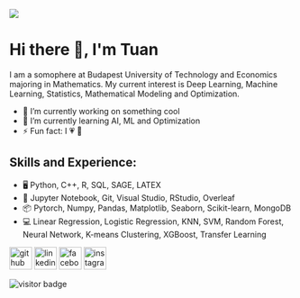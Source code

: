 ![](https://arturssmirnovs.github.io/github-profile-readme-generator/images/banner.png)

# Hi there 👋, I'm Tuan
I am a somophere at Budapest University of Technology and Economics majoring in Mathematics. My current interest is Deep Learning, Machine Learning, Statistics, Mathematical Modeling and Optimization. 

- 🔭 I’m currently working on something cool 
- 🌱 I’m currently learning AI, ML and Optimization 
- ⚡ Fun fact: I :heartpulse: 🎵

## Skills and Experience: 
* 🖥️ Python, C++, R, SQL, SAGE, LATEX
* 📱 Jupyter Notebook, Git, Visual Studio, RStudio, Overleaf
* 📦 Pytorch, Numpy, Pandas, Matplotlib, Seaborn, Scikit-learn, MongoDB
* 💻 Linear Regression, Logistic Regression, KNN, SVM, Random Forest, Neural Network, K-means Clustering, XGBoost, Transfer Learning
  


[<img src='https://cdn.jsdelivr.net/npm/simple-icons@3.0.1/icons/github.svg' alt='github' height='40'>](https://github.com/https://github.com/tuancompa2610)  [<img src='https://cdn.jsdelivr.net/npm/simple-icons@3.0.1/icons/linkedin.svg' alt='linkedin' height='40'>](https://www.linkedin.com/in/https://www.linkedin.com/in/ch%C3%A2u-tu%E1%BA%A5n-b76a32217//)  [<img src='https://cdn.jsdelivr.net/npm/simple-icons@3.0.1/icons/facebook.svg' alt='facebook' height='40'>](https://www.facebook.com/https://www.facebook.com/profile.php?id=100009561694040)  [<img src='https://cdn.jsdelivr.net/npm/simple-icons@3.0.1/icons/instagram.svg' alt='instagram' height='40'>](https://www.instagram.com/https://www.instagram.com/tuanthuong2610//)  

![visitor badge](https://visitor-badge.glitch.me/badge?page_id=jwenjian.visitor-badge)
